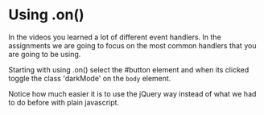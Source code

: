 # Using .on()
In the videos you learned a lot of different event handlers. In the assignments we are going to focus on the most common handlers that you are going to be using.

Starting with using .on() select the #button element and when its clicked toggle the class 'darkMode' on the `body` element.

Notice how much easier it is to use the jQuery way instead of what we had to do before with plain javascript.